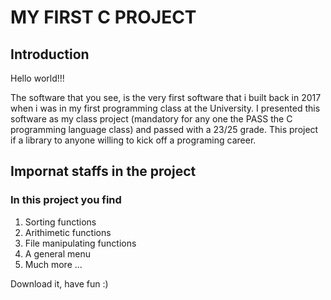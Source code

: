 # MY FIRST C PROJECT 
## Introduction
Hello world!!!

The software that you see, is the very first software that i built back in 2017 when i was in my first programming class at the University.
I presented this software as my class project (mandatory for any one the PASS the C programming language class) and passed with a 23/25 grade.
This project if a library to anyone willing to kick off a programing career.

## Impornat staffs in the project

### In this project you find

1. Sorting functions
2. Arithimetic functions
3. File manipulating functions
4. A general menu
5. Much more ...

Download it, have fun :)
